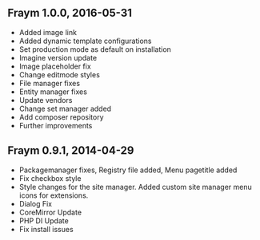 Fraym 1.0.0, 2016-05-31
----------------------
- Added image link
- Added dynamic template configurations
- Set production mode as default on installation
- Imagine version update
- Image placeholder fix
- Change editmode styles
- File manager fixes
- Entity manager fixes
- Update vendors
- Change set manager added
- Add composer repository
- Further improvements

Fraym 0.9.1, 2014-04-29
----------------------
- Packagemanager fixes, Registry file added, Menu pagetitle added
- Fix checkbox style
- Style changes for the site manager. Added custom site manager menu icons for extensions.
- Dialog Fix
- CoreMirror Update
- PHP DI Update
- Fix install issues